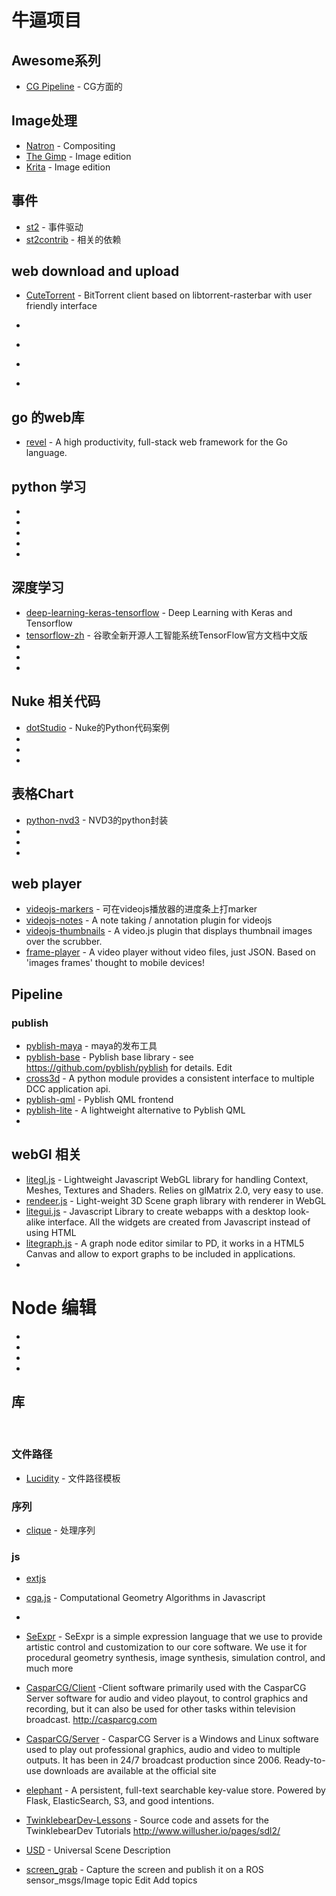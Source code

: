# 牛逼项目

## Awesome系列
* [CG Pipeline](https://github.com/mincau/awesome-cg-pipeline) - CG方面的
 
## Image处理
* [Natron](https://natron.fr) - Compositing 
* [The Gimp](https://www.gimp.org) - Image edition 
* [Krita](https://krita.org) - Image edition 
 
## 事件   
* [st2](https://github.com/StackStorm/st2) - 事件驱动    
* [st2contrib](https://github.com/StackStorm/st2contrib) - 相关的依赖  

## web download and upload  
* [CuteTorrent](https://github.com/sunpeng196/CuteTorrent) - BitTorrent client based on libtorrent-rasterbar with user friendly interface 

* []() 
* []() 
* []() 
* []() 

## go 的web库
* [revel](https://github.com/revel/revel) - A high productivity, full-stack web framework for the Go language. 


## python 学习
* []() 
* []() 
* []() 
* []() 
* []() 

## 深度学习
* [deep-learning-keras-tensorflow](https://github.com/leriomaggio/deep-learning-keras-tensorflow) - Deep Learning with Keras and Tensorflow
* [tensorflow-zh](https://github.com/jikexueyuanwiki/tensorflow-zh) - 谷歌全新开源人工智能系统TensorFlow官方文档中文版
* []() 
* []() 
* []() 


## Nuke 相关代码
* [dotStudio](https://github.com/antiero/dotStudio) - Nuke的Python代码案例
* []() 
* []() 
* []() 

## 表格Chart
* [python-nvd3](https://github.com/areski/python-nvd3) - NVD3的python封装
* []() 
* []() 
* []() 

## web player
* [videojs-markers](https://github.com/spchuang/videojs-markers)  - 可在videojs播放器的进度条上打marker
* [videojs-notes](https://github.com/shota-makino/videojs-notes) - A note taking / annotation plugin for videojs
* [videojs-thumbnails](https://github.com/brightcove/videojs-thumbnails) - A video.js plugin that displays thumbnail images over the scrubber.
* [frame-player](https://github.com/vagnervjs/frame-player) - A video player without video files, just JSON. Based on 'images frames' thought to mobile devices!


  

## Pipeline
### publish
* [pyblish-maya](https://github.com/pyblish/pyblish-maya)  - maya的发布工具
* [pyblish-base](https://github.com/pyblish/pyblish-base) - Pyblish base library - see https://github.com/pyblish/pyblish for details. Edit
* [cross3d](https://github.com/blurstudio/cross3d) - A python module provides a consistent interface to multiple DCC application api.
* [pyblish-qml](https://github.com/pyblish/pyblish-qml) - Pyblish QML frontend
* [pyblish-lite](https://github.com/mottosso/pyblish-lite) - A lightweight alternative to Pyblish QML
* []() 

## webGl 相关
* [litegl.js](https://github.com/jagenjo/litegl.js) - Lightweight Javascript WebGL library for handling Context, Meshes, Textures and Shaders. Relies on glMatrix 2.0, very easy to use.
* [rendeer.js](https://github.com/jagenjo/rendeer.js) - Light-weight 3D Scene graph library with renderer in WebGL
* [litegui.js](https://github.com/jagenjo/litegui.js) - Javascript Library to create webapps with a desktop look-alike interface. All the widgets are created from Javascript instead of using HTML
* [litegraph.js](https://github.com/jagenjo/litegraph.js) - A graph node editor similar to PD, it works in a HTML5 Canvas and allow to export graphs to be included in applications.
* []() 

# Node 编辑
* []() 
* []() 
* []() 
* []() 

## 库
 
### 文件路径
* [Lucidity](http://lucidity.readthedocs.io/en/latest/) - 文件路径模板
 
### 序列     
* [clique](https://github.com/4degrees/lucidity) - 处理序列   

### js
* [extjs](https://github.com/mincau/extjs)   
* [cga.js](https://github.com/YCAMInterlab/cga.js) - Computational Geometry Algorithms in Javascript
* []()   

* [SeExpr](https://github.com/wdas/SeExpr) - SeExpr is a simple expression language that we use to provide artistic control and customization to our core software. We use it for procedural geometry synthesis, image synthesis, simulation control, and much more
* [CasparCG/Client](https://github.com/CasparCG/Client) -Client software primarily used with the CasparCG Server software for audio and video playout, to control graphics and recording, but it can also be used for other tasks within television broadcast. http://casparcg.com
* [CasparCG/Server](https://github.com/CasparCG/Server) - CasparCG Server is a Windows and Linux software used to play out professional graphics, audio and video to multiple outputs. It has been in 24/7 broadcast production since 2006. Ready-to-use downloads are available at the official site
* [elephant](https://github.com/kennethreitz/elephant) - A persistent, full-text searchable key-value store. Powered by Flask, ElasticSearch, S3, and good intentions.
* [TwinklebearDev-Lessons](https://github.com/Twinklebear/TwinklebearDev-Lessons) - Source code and assets for the TwinklebearDev Tutorials http://www.willusher.io/pages/sdl2/
* [USD](https://github.com/PixarAnimationStudios/USD) - Universal Scene Description
* [screen_grab](https://github.com/lucasw/screen_grab) - Capture the screen and publish it on a ROS sensor_msgs/Image topic Edit
Add topics
